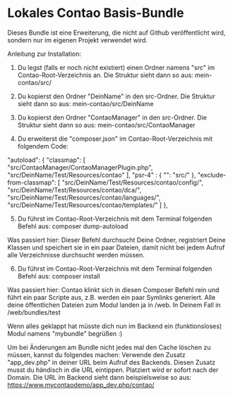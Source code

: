 # Lokales Contao Basis-Bundle



Dieses Bundle ist eine Erweiterung, die nicht auf Github veröffentlicht wird, sondern nur im eigenen Projekt verwendet wird.

Anleitung zur Installation:


1) Du legst (falls er noch nicht existiert) einen Ordner namens "src" im Contao-Root-Verzeichnis an. 
Die Struktur sieht dann so aus: mein-contao/src/


2) Du kopierst den Ordner "DeinName" in den src-Ordner.
Die Struktur sieht dann so aus: mein-contao/src/DeinName


3) Du kopierst den Ordner "ContaoManager" in den src-Ordner.
Die Struktur sieht dann so aus: mein-contao/src/ContaoManager


4) Du erweiterst die "composer.json" im Contao-Root-Verzeichnis mit folgendem Code:

"autoload": {
	"classmap": [
		"src/ContaoManager/ContaoManagerPlugin.php",
		"src/DeinName/Test/Resources/contao"
	],
	"psr-4" : { 
		"": "src/"
	},
	"exclude-from-classmap": [
		"src/DeinName/Test/Resources/contao/config/",
		"src/DeinName/Test/Resources/contao/dca/",
		"src/DeinName/Test/Resources/contao/languages/",
		"src/DeinName/Test/Resources/contao/templates/"
	]
 },


5) Du führst im Contao-Root-Verzeichnis mit dem Terminal folgenden Befehl aus:
composer dump-autoload

Was passiert hier: Dieser Befehl durchsucht Deine Ordner, registriert Deine Klassen und speichert sie in ein paar Dateien, damit nicht bei jedem Aufruf alle Verzeichnisse durchsucht werden müssen.



6) Du führst im Contao-Root-Verzeichnis mit dem Terminal folgenden Befehl aus:
composer install

Was passiert hier: Contao klinkt sich in diesen Composer Befehl rein und führt ein paar Scripte aus, z.B. werden ein paar Symlinks generiert. Alle deine öffentlichen Dateien zum Modul landen ja in /web. In Deinem Fall in
/web/bundles/test



Wenn alles geklappt hat müsste dich nun im Backend ein (funktionsloses) Modul namens "mybundle" begrüßen :)



Um bei Änderungen am Bundle nicht jedes mal den Cache löschen zu müssen, kannst du folgendes machen:
Verwende den Zusatz "app_dev.php" in deiner URL beim Aufruf des Backends.
Diesen Zusatz musst du händisch in die URL eintippen.
Platziert wird er sofort nach der Domain.
Die URL im Backend sieht dann beispielsweise so aus:
https://www.mycontaodemo/app_dev.php/contao/


